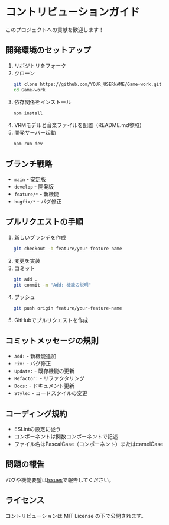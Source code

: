 # コントリビューションガイド

このプロジェクトへの貢献を歓迎します！

## 開発環境のセットアップ

1. リポジトリをフォーク
2. クローン
```bash
   git clone https://github.com/YOUR_USERNAME/Game-work.git
   cd Game-work
```
3. 依存関係をインストール
```bash
   npm install
```
4. VRMモデルと音楽ファイルを配置（README.md参照）
5. 開発サーバー起動
```bash
   npm run dev
```

## ブランチ戦略

- `main` - 安定版
- `develop` - 開発版
- `feature/*` - 新機能
- `bugfix/*` - バグ修正

## プルリクエストの手順

1. 新しいブランチを作成
```bash
   git checkout -b feature/your-feature-name
```
2. 変更を実装
3. コミット
```bash
   git add .
   git commit -m "Add: 機能の説明"
```
4. プッシュ
```bash
   git push origin feature/your-feature-name
```
5. GitHubでプルリクエストを作成

## コミットメッセージの規則

- `Add:` - 新機能追加
- `Fix:` - バグ修正
- `Update:` - 既存機能の更新
- `Refactor:` - リファクタリング
- `Docs:` - ドキュメント更新
- `Style:` - コードスタイルの変更

## コーディング規約

- ESLintの設定に従う
- コンポーネントは関数コンポーネントで記述
- ファイル名はPascalCase（コンポーネント）またはcamelCase

## 問題の報告

バグや機能要望は[Issues](../../issues)で報告してください。

## ライセンス

コントリビューションは MIT License の下で公開されます。
